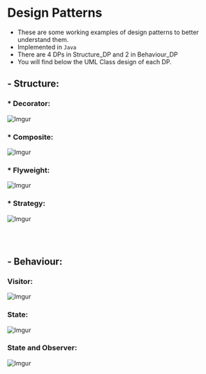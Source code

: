 # Design Patterns

- These are some working examples of design patterns to better understand them.
- Implemented in `Java`
- There are 4 DPs in Structure_DP and 2 in Behaviour_DP
- You will find below the UML Class design of each DP.

## - **Structure**:

###      * Decorator:
![Imgur](https://i.imgur.com/YQGHaI2.jpg)
###      * Composite:
![Imgur](https://i.imgur.com/OLncsMt.jpg)
###      * Flyweight:
![Imgur](https://i.imgur.com/h0XlcJk.jpg)
###      * Strategy:
![Imgur](https://i.imgur.com/IDUceYj.jpg)

<br><br>

## - **Behaviour**:

### Visitor:
![Imgur](https://i.imgur.com/ABoiV6i.jpg)
### State:
![Imgur](https://i.imgur.com/NkinQlx.jpg)
### State and Observer:
![Imgur](https://i.imgur.com/qIBoiro.jpg)
